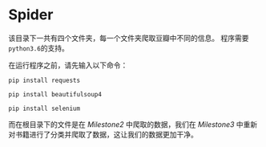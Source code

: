 # Spider

该目录下一共有四个文件夹，每一个文件夹爬取豆瓣中不同的信息。
程序需要`python3.6`的支持。

在运行程序之前，请先输入以下命令：

`pip install requests`

`pip install beautifulsoup4`

`pip install selenium`

而在根目录下的文件是在 *Milestone2* 中爬取的数据，我们在 *Milestone3* 中重新对书籍进行了分类并爬取了数据，这让我们的数据更加干净。
